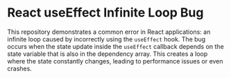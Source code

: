 # React useEffect Infinite Loop Bug

This repository demonstrates a common error in React applications: an infinite loop caused by incorrectly using the `useEffect` hook.  The bug occurs when the state update inside the `useEffect` callback depends on the state variable that is also in the dependency array. This creates a loop where the state constantly changes, leading to performance issues or even crashes.